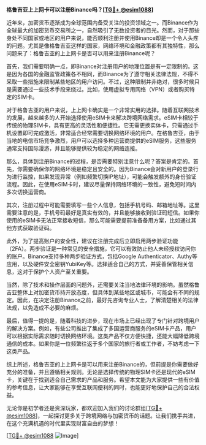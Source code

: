 **格鲁吉亚上上网卡可以注册Binance吗？[[TG💪+ @esim1088](https://t.me/s/esim1088)]**

近年来，加密货币逐渐成为全球范围内备受关注的投资领域之一。而Binance作为全球最大的加密货币交易所之一，自然吸引了无数投资者的目光。然而，对于那些身处不同国家或地区的用户来说，能否顺利注册并使用Binance却是一个令人头疼的问题。尤其是像格鲁吉亚这样的国家，网络环境和金融政策都有其独特性，那么问题来了：格鲁吉亚的上上网卡是否可以用来注册Binance呢？

首先，我们需要明确一点，即Binance对注册用户的地理位置是有一定限制的。这是因为各国的金融监管政策各不相同，而Binance为了遵守相关法律法规，不得不采取一些措施来限制某些地区的用户访问。不过，这种限制并非绝对，很多时候只是需要通过一些技术手段来绕过。比如，使用虚拟专用网络（VPN）或者购买特定的SIM卡。

对于格鲁吉亚的用户来说，上上网卡确实是一个非常实用的选择。随着互联网技术的发展，越来越多的人开始选择使用eSIM卡来解决跨境网络需求。eSIM卡相较于传统的物理SIM卡，具有更高的灵活性和便捷性。它无需更换实体卡，只需通过手机设置即可完成激活，非常适合经常需要切换网络环境的用户。在格鲁吉亚，由于当地的电信市场竞争激烈，用户可以选择多种运营商提供的eSIM服务，这些服务通常支持国际漫游，并且能够提供较为稳定的网络连接。

那么，具体到注册Binance的过程，是否需要特别注意什么呢？答案是肯定的。首先，你需要确保你的网络环境是稳定且安全的。因为Binance会对新用户的登录行为进行监控，如果发现异常（例如频繁切换IP地址），可能会触发额外的身份验证流程。因此，在使用eSIM卡时，建议尽量保持网络环境的一致性，避免短时间内多次切换运营商。

其次，注册过程中可能需要填写一些个人信息，包括手机号码、邮箱地址等。这里需要注意的是，手机号码最好是真实有效的，并且能够接收到验证码短信。如果你使用的eSIM卡无法正常接收短信，那么可能需要提前准备备用方案，比如通过其他方式获取验证码。

此外，为了提高账户的安全性，建议在注册完成后立即启用两步验证功能（2FA）。两步验证是一种常见的安全措施，它可以有效防止他人未经授权访问你的账户。Binance支持多种两步验证方式，包括Google Authenticator、Authy等应用，以及硬件安全密钥YubiKey等。选择适合自己的方式，并妥善保管相关信息，这对于保护个人资产至关重要。

当然，除了技术和操作层面的问题外，还需要关注当地法律环境的影响。虽然格鲁吉亚整体上对加密货币持开放态度，但具体到某些地区或城市，可能会有不同的规定。因此，在决定注册Binance之前，最好先咨询专业人士，了解清楚相关的法律法规，以免造成不必要的麻烦。

最后，值得一提的是，随着科技的进步，现在市场上已经出现了专门针对跨境用户的解决方案。例如，有些公司推出了集成了多国运营商服务的eSIM卡产品，用户可以根据实际需求随时切换网络环境。这类产品不仅方便快捷，还能大幅降低跨境通信的成本。如果你是一位频繁往返于多个国家的旅行者或工作者，不妨考虑一下这类产品。

综上所述，格鲁吉亚的上上网卡是可以用来注册Binance的，但前提是你需要做好充分的准备，并且遵循相关规则。无论是选择传统的物理SIM卡还是现代的eSIM卡，关键在于找到适合自己需求的产品和服务。希望本文能为大家提供一些有价值的参考信息，让大家能够在享受互联网便利的同时，也能更好地保护自己的合法权益。

无论你是初学者还是资深玩家，都欢迎加入我们的讨论群组[[TG💪+ @esim1088](https://t.me/s/esim1088)]，一起探讨更多关于跨境网络与加密货币的话题。让我们携手共进，在这个充满机遇的时代里实现财富自由的梦想！

[[TG💪+ @esim1088](https://t.me/s/esim1088) ![Image](https://i.postimg.cc/4NQfJmqS/Snipaste-2025-05-13-00-14-12.png)]